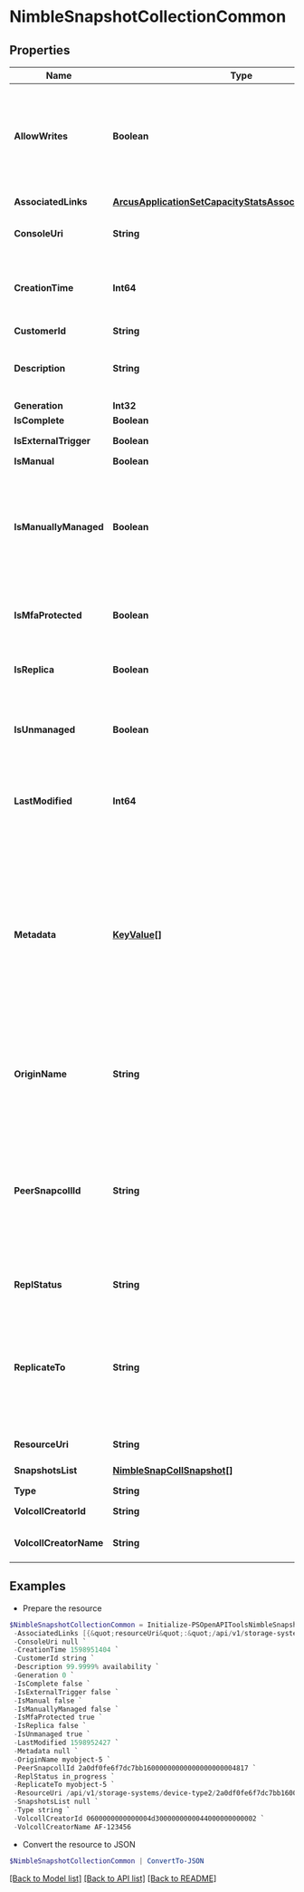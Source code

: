 # NimbleSnapshotCollectionCommon
## Properties

Name | Type | Description | Notes
------------ | ------------- | ------------- | -------------
**AllowWrites** | **Boolean** | Allow applications to write to created snapshot(s). Mandatory and must be set to &#39;true&#39; for VSS application synchronized snapshots. | [optional] 
**AssociatedLinks** | [**ArcusApplicationSetCapacityStatsAssociatedLinksInner[]**](ArcusApplicationSetCapacityStatsAssociatedLinksInner.md) | Associated Links Details | [optional] 
**ConsoleUri** | **String** | consoleUri for detailed storage object | [optional] 
**CreationTime** | **Int64** | Time when this snapshot collection was created. Seconds since last epoch i.e. 00:00 January 1, 1970. | [optional] 
**CustomerId** | **String** | customerId | [optional] 
**Description** | **String** | Text description of snapshot collection. String of up to 255 printable ASCII characters. | [optional] 
**Generation** | **Int32** | generation | [optional] 
**IsComplete** | **Boolean** | Is complete. | [optional] 
**IsExternalTrigger** | **Boolean** | Is externally triggered. | [optional] 
**IsManual** | **Boolean** | Is manual. | [optional] 
**IsManuallyManaged** | **Boolean** | Is snapshot collection manually managed, i.e., snapshot collection is manually or third party created or created by system at the time of volume restore or resize. | [optional] 
**IsMfaProtected** | **Boolean** | Protected by multi-factor authentication. Possible values: &#39;true&#39;, &#39;false&#39;. | [optional] 
**IsReplica** | **Boolean** | Snapshot collection is a replica from upstream replication partner. | [optional] 
**IsUnmanaged** | **Boolean** | Indicates whether a snapshot collection is unmanaged. This is based on the state of individual snapshots. | [optional] 
**LastModified** | **Int64** | Time when this snapshot collection was last modified. Seconds since last epoch i.e. 00:00 January 1, 1970. | [optional] 
**Metadata** | [**KeyValue[]**](KeyValue.md) | Key-value pairs that augment a snapshot collection&#39;s attributes. List of key-value pairs. Keys must be unique and non-empty. When creating an object, values must be non-empty. When updating an object, an empty value causes the corresponding key to be removed. | [optional] 
**OriginName** | **String** | Origination group name/ID. String of up to 64 alphanumeric characters, - and . and : are allowed after first character. | [optional] 
**PeerSnapcollId** | **String** | ID of the peer snapshot collection created by synchronous replication. Field will be null if no peer snapshot_collection was created by synchronous replication. A 42 digit hexadecimal number. | [optional] 
**ReplStatus** | **String** | Replication status of snapshot collection | [optional] 
**ReplicateTo** | **String** | Specifies the partner name that the snapshots in this snapshot collection are replicated to. String of up to 64 alphanumeric characters, - and . and : are allowed after first character. | [optional] 
**ResourceUri** | **String** | Link to the object URI | [optional] 
**SnapshotsList** | [**NimbleSnapCollSnapshot[]**](NimbleSnapCollSnapshot.md) | Snapshot list for a SnapshotCollection | [optional] 
**Type** | **String** | type | [optional] 
**VolcollCreatorId** | **String** | Originator id for the volume collection. | [optional] 
**VolcollCreatorName** | **String** | Originator name for the volume collection. | [optional] 

## Examples

- Prepare the resource
```powershell
$NimbleSnapshotCollectionCommon = Initialize-PSOpenAPIToolsNimbleSnapshotCollectionCommon  -AllowWrites false `
 -AssociatedLinks [{&quot;resourceUri&quot;:&quot;/api/v1/storage-systems/device-type2/2a0df0fe6f7dc7bb16000000000000000000004817&quot;,&quot;type&quot;:&quot;storage-systems&quot;}] `
 -ConsoleUri null `
 -CreationTime 1598951404 `
 -CustomerId string `
 -Description 99.9999% availability `
 -Generation 0 `
 -IsComplete false `
 -IsExternalTrigger false `
 -IsManual false `
 -IsManuallyManaged false `
 -IsMfaProtected true `
 -IsReplica false `
 -IsUnmanaged true `
 -LastModified 1598952427 `
 -Metadata null `
 -OriginName myobject-5 `
 -PeerSnapcollId 2a0df0fe6f7dc7bb16000000000000000000004817 `
 -ReplStatus in_progress `
 -ReplicateTo myobject-5 `
 -ResourceUri /api/v1/storage-systems/device-type2/2a0df0fe6f7dc7bb16000000000000000000004817 `
 -SnapshotsList null `
 -Type string `
 -VolcollCreatorId 0600000000000004d3000000000044000000000002 `
 -VolcollCreatorName AF-123456
```

- Convert the resource to JSON
```powershell
$NimbleSnapshotCollectionCommon | ConvertTo-JSON
```

[[Back to Model list]](../README.md#documentation-for-models) [[Back to API list]](../README.md#documentation-for-api-endpoints) [[Back to README]](../README.md)

